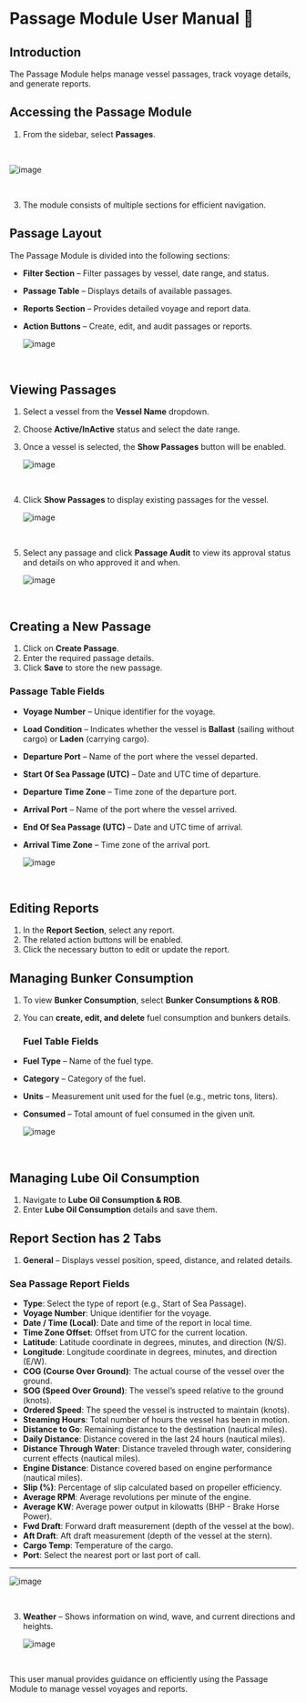 # Passage Module User Manual 📘

## Introduction
The Passage Module helps manage vessel passages, track voyage details, and generate reports.

## Accessing the Passage Module
1. From the sidebar, select **Passages**.

<br>

   ![image](https://github.com/user-attachments/assets/ff6d4f7e-f6c0-4886-b618-70b20d2bfcdb)

   <br>

3. The module consists of multiple sections for efficient navigation.

## Passage Layout
The Passage Module is divided into the following sections:
- **Filter Section** – Filter passages by vessel, date range, and status.
- **Passage Table** – Displays details of available passages.
- **Reports Section** – Provides detailed voyage and report data.
- **Action Buttons** – Create, edit, and audit passages or reports.

  ![image](https://github.com/user-attachments/assets/0f2fe594-2b6b-4980-88c5-f7ba9ea9604a)

<br>

## Viewing Passages
1. Select a vessel from the **Vessel Name** dropdown.
2. Choose **Active/InActive** status and select the date range.
3. Once a vessel is selected, the **Show Passages** button will be enabled.

   ![image](https://github.com/user-attachments/assets/e177936c-226b-4ee9-82cc-bf38c0e456d2)

   <br>

3. Click **Show Passages** to display existing passages for the vessel.

   ![image](https://github.com/user-attachments/assets/1ce193a6-d7bc-45f5-9dc4-20c3ff8477da)

   <br>

5. Select any passage and click **Passage Audit** to view its approval status and details on who approved it and when.

   ![image](https://github.com/user-attachments/assets/d8270332-d1e7-42f5-b78d-9d729e0104a9)

   <br>


## Creating a New Passage
1. Click on **Create Passage**.
2. Enter the required passage details.
3. Click **Save** to store the new passage.

 ### Passage Table Fields

- **Voyage Number** – Unique identifier for the voyage.
- **Load Condition** – Indicates whether the vessel is **Ballast** (sailing without cargo) or **Laden** (carrying cargo).
- **Departure Port** – Name of the port where the vessel departed.
- **Start Of Sea Passage (UTC)** – Date and UTC time of departure.
- **Departure Time Zone** – Time zone of the departure port.
- **Arrival Port** – Name of the port where the vessel arrived.
- **End Of Sea Passage (UTC)** – Date and UTC time of arrival.
- **Arrival Time Zone** – Time zone of the arrival port.


   ![image](https://github.com/user-attachments/assets/5a54c302-4f53-4762-bd81-27be242e9324)


   <br>


## Editing Reports
1. In the **Report Section**, select any report.
2. The related action buttons will be enabled.
3. Click the necessary button to edit or update the report.

## Managing Bunker Consumption
1. To view **Bunker Consumption**, select **Bunker Consumptions & ROB**.
2. You can **create, edit, and delete** fuel consumption and bunkers details.

   ### Fuel Table Fields

- **Fuel Type** – Name of the fuel type.  
- **Category** – Category of the fuel.  
- **Units** – Measurement unit used for the fuel (e.g., metric tons, liters).  
- **Consumed** – Total amount of fuel consumed in the given unit.  


   ![image](https://github.com/user-attachments/assets/c738a736-c93f-4409-921f-c18ff58c7afe)

   <br>


## Managing Lube Oil Consumption
1. Navigate to **Lube Oil Consumption & ROB**.
2. Enter **Lube Oil Consumption** details and save them.

## Report Section has 2 Tabs
1. **General** – Displays vessel position, speed, distance, and related details.

### Sea Passage Report Fields 


- **Type**: Select the type of report (e.g., Start of Sea Passage).
- **Voyage Number**: Unique identifier for the voyage.
- **Date / Time (Local)**: Date and time of the report in local time.
- **Time Zone Offset**: Offset from UTC for the current location.
- **Latitude**: Latitude coordinate in degrees, minutes, and direction (N/S).
- **Longitude**: Longitude coordinate in degrees, minutes, and direction (E/W).
- **COG (Course Over Ground)**: The actual course of the vessel over the ground.
- **SOG (Speed Over Ground)**: The vessel’s speed relative to the ground (knots).
- **Ordered Speed**: The speed the vessel is instructed to maintain (knots).
- **Steaming Hours**: Total number of hours the vessel has been in motion.
- **Distance to Go**: Remaining distance to the destination (nautical miles).
- **Daily Distance**: Distance covered in the last 24 hours (nautical miles).
- **Distance Through Water**: Distance traveled through water, considering current effects (nautical miles).
- **Engine Distance**: Distance covered based on engine performance (nautical miles).
- **Slip (%)**: Percentage of slip calculated based on propeller efficiency.
- **Average RPM**: Average revolutions per minute of the engine.
- **Average KW**: Average power output in kilowatts (BHP - Brake Horse Power).
- **Fwd Draft**: Forward draft measurement (depth of the vessel at the bow).
- **Aft Draft**: Aft draft measurement (depth of the vessel at the stern).
- **Cargo Temp**: Temperature of the cargo.
- **Port**: Select the nearest port or last port of call.

---




   ![image](https://github.com/user-attachments/assets/c44233de-162f-4355-9b06-4d8b47312193)

   <br>

3. **Weather** – Shows information on wind, wave, and current directions and heights.

   ![image](https://github.com/user-attachments/assets/92104f1c-1038-4ef7-b7cb-504e3bbb63cd)

   <br>


This user manual provides guidance on efficiently using the Passage Module to manage vessel voyages and reports.

